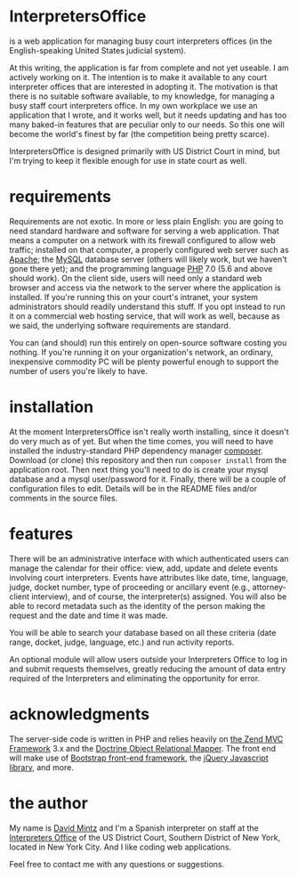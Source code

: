 # InterpretersOffice	
is a web application for managing busy court interpreters offices (in the English-speaking United States judicial system).

At this writing, the application is far from complete and not yet useable. I am actively working on it. The intention is to make it available to any court interpreter offices that are interested in adopting it. The motivation is that there is no suitable software available, to my knowledge, for managing a busy staff court interpreters office. In my own workplace we use an application that I wrote, and it works well, but it needs updating and has too many baked-in features that are peculiar only to our needs. So this one will become the world's finest by far (the competition being pretty scarce).

InterpretersOffice is designed primarily with US District Court in mind, but I'm trying to keep it flexible enough for use in state court as well.

# requirements

Requirements are not exotic. In more or less plain English: you are going to need standard hardware and software for serving a web application. That means a computer on a network with its firewall configured to allow web traffic; installed on that computer, a properly configured web server such as [Apache](https://httpd.apache.org/); the [MySQL](https://www.mysql.com/) database server (others will likely work, but we haven't gone there yet); and the programming language [PHP](http://php.net/) 7.0 (5.6 and above should work). On the client side, users will need only a standard web browser and access via the network to the server where the application is installed. If you're running this on your court's intranet, your system administrators should readily understand this stuff. If you opt instead to run it on a commercial web hosting service, that will work as well, because as we said, the underlying software requirements are standard.

You can (and should) run this entirely on open-source software costing you nothing. If you're running it on your organization's network, an ordinary, inexpensive commodity PC will be plenty powerful enough to support the number of users you're likely to have.

# installation

At the moment InterpretersOffice isn't really worth installing, since it doesn't do very much as of yet. But when the time comes, you will need to have installed the industry-standard PHP dependency manager [composer](https://getcomposer.org). Download (or clone) this repository and then run `composer install` from the application root. Then next thing you'll need 
to do is create your mysql database and a mysql user/password for it. Finally, there will be a couple of configuration files 
to edit. Details will be in the README files and/or comments in the source files.

# features

There will be an administrative interface with which authenticated users can manage the calendar for their office: view, add,
update and delete events involving court interpreters. Events have attributes like date, time, language, judge,
docket number, type of proceeding or ancillary event (e.g., attorney-client interview), and of course, the interpreter(s) assigned. You will also  be able to record metadata such as the identity of the person making the request and the date and time it was made.

You will be able to search your database based on all these criteria (date range, docket, judge, language, etc.) and run activity reports.

An optional module will allow users outside your Interpreters Office to log in and submit requests themselves, greatly reducing the amount of data entry required of the Interpreters and eliminating the opportunity for error.

# acknowledgments

The server-side code is written in PHP and relies heavily on [the Zend MVC Framework](http://framework.zend.com/) 3.x and the [Doctrine Object Relational Mapper](http://www.doctrine-project.org/projects/orm.html). The  front end will make use of [Bootstrap front-end framework](http://getbootstrap.com/), the [jQuery Javascript library](http://jquery.com/), and more.

# the author

My name is [David Mintz](https://davidmintz.org) and I'm a Spanish interpreter on staff at the [Interpreters Office](https://sdnyinterpreters.org/) of the US District Court, Southern District of New York, located in New York City. And I like coding web applications.

Feel free to contact me with any questions or suggestions.


